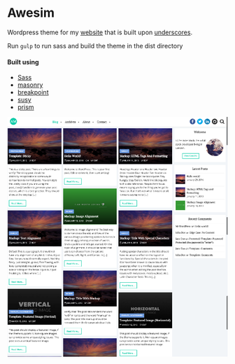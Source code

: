 

Awesim
===

Wordpress theme for my [website](http://asim-malik.com/) that is built upon [underscores](http://underscores.me).



Run `gulp` to run sass and build the theme in the dist directory

#### Built using

- [Sass](http://sass-lang.com/)
- [masonry](http://masonry.desandro.com/)
- [breakpoint](http://breakpoint-sass.com/)
- [susy](http://susy.oddbird.net/)
- [prism](http://prismjs.com/)

![small icon](screenshot.png)

 